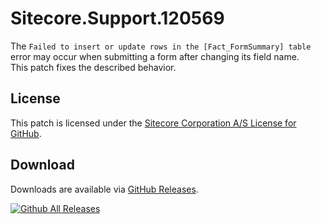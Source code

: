 # Sitecore.Support.120569
The `Failed to insert or update rows in the [Fact_FormSummary] table` error may occur when submitting a form after changing its field name.<br/>
This patch fixes the described behavior.

## License  
This patch is licensed under the [Sitecore Corporation A/S License for GitHub](https://github.com/sitecoresupport/Sitecore.Support.120569/blob/master/LICENSE).  

## Download  
Downloads are available via [GitHub Releases](https://github.com/sitecoresupport/Sitecore.Support.120569/releases).  

[![Github All Releases](https://img.shields.io/github/downloads/SitecoreSupport/Sitecore.Support.120569/total.svg)](https://github.com/SitecoreSupport/Sitecore.Support.120569/releases)

